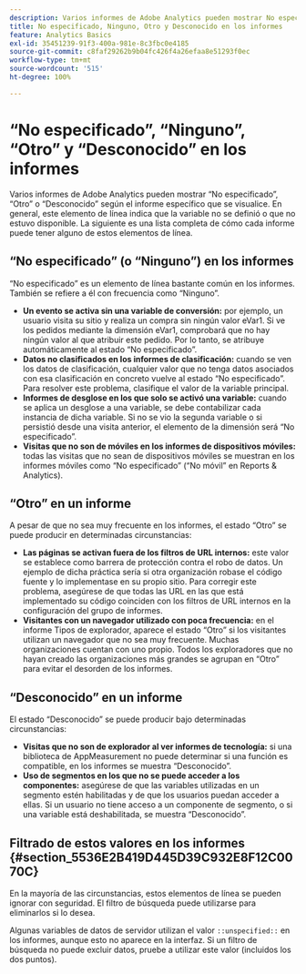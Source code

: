 ```yaml
---
description: Varios informes de Adobe Analytics pueden mostrar No especificado, Ninguno, Otro o Desconocido según el informe específico que se visualice. En general, este elemento de línea indica que la variable no se definió o que no estuvo disponible.
title: No especificado, Ninguno, Otro y Desconocido en los informes
feature: Analytics Basics
exl-id: 35451239-91f3-400a-981e-8c3fbc0e4185
source-git-commit: c8faf29262b9b04fc426f4a26efaa8e51293f0ec
workflow-type: tm+mt
source-wordcount: '515'
ht-degree: 100%

---
```


# “No especificado”, “Ninguno”, “Otro” y “Desconocido” en los informes

Varios informes de Adobe Analytics pueden mostrar “No especificado”, “Otro” o “Desconocido” según el informe específico que se visualice. En general, este elemento de línea indica que la variable no se definió o que no estuvo disponible. La siguiente es una lista completa de cómo cada informe puede tener alguno de estos elementos de línea.

## “No especificado” (o “Ninguno”) en los informes

“No especificado” es un elemento de línea bastante común en los informes. También se refiere a él con frecuencia como “Ninguno”.

* **Un evento se activa sin una variable de conversión:** por ejemplo, un usuario visita su sitio y realiza un compra sin ningún valor eVar1. Si ve los pedidos mediante la dimensión eVar1, comprobará que no hay ningún valor al que atribuir este pedido. Por lo tanto, se atribuye automáticamente al estado “No especificado”.
* **Datos no clasificados en los informes de clasificación:** cuando se ven los datos de clasificación, cualquier valor que no tenga datos asociados con esa clasificación en concreto vuelve al estado “No especificado”. Para resolver este problema, clasifique el valor de la variable principal.
* **Informes de desglose en los que solo se activó una variable:** cuando se aplica un desglose a una variable, se debe contabilizar cada instancia de dicha variable. Si no se vio la segunda variable o si persistió desde una visita anterior, el elemento de la dimensión será “No especificado”.
* **Visitas que no son de móviles en los informes de dispositivos móviles:** todas las visitas que no sean de dispositivos móviles se muestran en los informes móviles como “No especificado” (“No móvil” en Reports &amp; Analytics).

## “Otro” en un informe

A pesar de que no sea muy frecuente en los informes, el estado “Otro” se puede producir en determinadas circunstancias:

* **Las páginas se activan fuera de los filtros de URL internos:** este valor se establece como barrera de protección contra el robo de datos. Un ejemplo de dicha práctica sería si otra organización robase el código fuente y lo implementase en su propio sitio. Para corregir este problema, asegúrese de que todas las URL en las que está implementado su código coinciden con los filtros de URL internos en la configuración del grupo de informes.
* **Visitantes con un navegador utilizado con poca frecuencia:** en el informe Tipos de explorador, aparece el estado “Otro” si los visitantes utilizan un navegador que no sea muy frecuente. Muchas organizaciones cuentan con uno propio. Todos los exploradores que no hayan creado las organizaciones más grandes se agrupan en “Otro” para evitar el desorden de los informes.

## “Desconocido” en un informe

El estado “Desconocido” se puede producir bajo determinadas circunstancias:

* **Visitas que no son de explorador al ver informes de tecnología:** si una biblioteca de AppMeasurement no puede determinar si una función es compatible, en los informes se muestra “Desconocido”.
* **Uso de segmentos en los que no se puede acceder a los componentes:** asegúrese de que las variables utilizadas en un segmento estén habilitadas y de que los usuarios puedan acceder a ellas. Si un usuario no tiene acceso a un componente de segmento, o si una variable está deshabilitada, se muestra “Desconocido”.

## Filtrado de estos valores en los informes {#section_5536E2B419D445D39C932E8F12C0070C}

En la mayoría de las circunstancias, estos elementos de línea se pueden ignorar con seguridad. El filtro de búsqueda puede utilizarse para eliminarlos si lo desea.

Algunas variables de datos de servidor utilizan el valor `::unspecified::` en los informes, aunque esto no aparece en la interfaz. Si un filtro de búsqueda no puede excluir datos, pruebe a utilizar este valor (incluidos los dos puntos).
